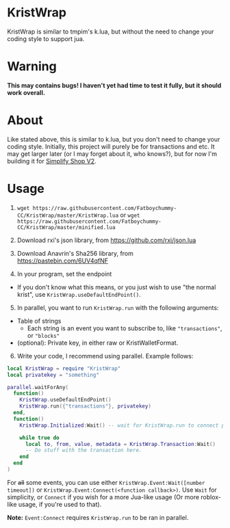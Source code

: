 # KristWrap
KristWrap is similar to tmpim's k.lua, but without the need to change your coding style to support jua.

# Warning
**This may contains bugs! I haven't yet had time to test it fully, but it should work overall.**

# About
Like stated above, this is similar to k.lua, but you don't need to change your coding style. Initially, this project will purely be for transactions and etc. It may get larger later (or I may forget about it, who knows?), but for now I'm building it for [Simplify Shop V2](https://github.com/Fatboychummy-CC/Simplify-Shop-V2/tree/RemakeAgainOrSomething).

# Usage
1. `wget https://raw.githubusercontent.com/Fatboychummy-CC/KristWrap/master/KristWrap.lua` or `wget https://raw.githubusercontent.com/Fatboychummy-CC/KristWrap/master/minified.lua`

2. Download rxi's json library, from https://github.com/rxi/json.lua

3. Download Anavrin's Sha256 library, from https://pastebin.com/6UV4qfNF

4. In your program, set the endpoint
  * If you don't know what this means, or you just wish to use "the normal krist", use `KristWrap.useDefaultEndPoint()`.

5. In parallel, you want to run `KristWrap.run` with the following arguments:
  * Table of strings
    * Each string is an event you want to subscribe to, like `"transactions"`, or `"blocks"`
  * (optional): Private key, in either raw or KristWalletFormat.

6. Write your code, I recommend using parallel.  Example follows:

```lua
local KristWrap = require "KristWrap"
local privatekey = "something"

parallel.waitForAny(
  function()
    KristWrap.useDefaultEndPoint()
    KristWrap.run({"transactions"}, privatekey)
  end,
  function()
    KristWrap.Initialized:Wait() -- wait for KristWrap.run to connect properly.

    while true do
      local to, from, value, metadata = KristWrap.Transaction:Wait()
      -- Do stuff with the transaction here.
    end
  end
)
```

For ~~all~~ some events, you can use either `KristWrap.Event:Wait([number timeout])` or `KristWrap.Event:Connect(<function callback>)`.  Use `Wait` for simplicity, or `Connect` if you wish for a more Jua-like usage (Or more roblox-like usage, if you're used to that).

**Note:** `Event:Connect` requires `KristWrap.run` to be ran in parallel.
